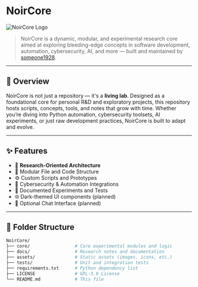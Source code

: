 # NoirCore

![NoirCore Logo](https://your-banner-or-logo-url.com/logo.png)

> NoirCore is a dynamic, modular, and experimental research core aimed at exploring bleeding-edge concepts in software development, automation, cybersecurity, AI, and more — built and maintained by [someone1928](https://github.com/someone1928).

---

## 📌 Overview

NoirCore is not just a repository — it's a **living lab**. Designed as a foundational core for personal R&D and exploratory projects, this repository hosts scripts, concepts, tools, and notes that grow with time. Whether you’re diving into Python automation, cybersecurity toolsets, AI experiments, or just raw development practices, NoirCore is built to adapt and evolve.

---

## ✨ Features

- 🧠 **Research-Oriented Architecture**
- 🧩 Modular File and Code Structure
- ⚙️ Custom Scripts and Prototypes
- 🔐 Cybersecurity & Automation Integrations
- 📁 Documented Experiments and Tests
- 🌐 Dark-themed UI components (planned)
- 💬 Optional Chat Interface (planned)

---

## 📁 Folder Structure

```bash
NoirCore/
├── core/                 # Core experimental modules and logic
├── docs/                 # Research notes and documentation
├── assets/               # Static assets (images, icons, etc.)
├── tests/                # Unit and integration tests
├── requirements.txt      # Python dependency list
├── LICENSE               # GPL-3.0 License
└── README.md             # This file
```
